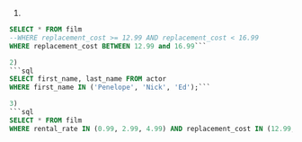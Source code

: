 1)
```sql
SELECT * FROM film
--WHERE replacement_cost >= 12.99 AND replacement_cost < 16.99
WHERE replacement_cost BETWEEN 12.99 and 16.99```

2)
```sql
SELECT first_name, last_name FROM actor
WHERE first_name IN ('Penelope', 'Nick', 'Ed');```

3)
```sql
SELECT * FROM film
WHERE rental_rate IN (0.99, 2.99, 4.99) AND replacement_cost IN (12.99, 15.99, 28.99);```
